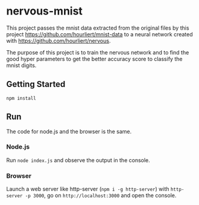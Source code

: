 # nervous-mnist

This project passes the mnist data extracted from the original files by this project https://github.com/hourliert/mnist-data to a neural network created with https://github.com/hourliert/nervous.

The purpose of this project is to train the nervous network and to find the good hyper parameters to get the better accuracy score to classify the mnist digits.

## Getting Started
`npm install`

## Run
The code for node.js and the browser is the same.

### Node.js
Run `node index.js` and observe the output in the console.

### Browser
Launch a web server like http-server (`npm i -g http-server`) with `http-server -p 3000`, go on `http://localhost:3000` and open the console.
